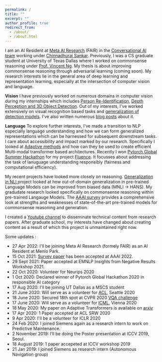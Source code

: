 ```yaml
---
permalink: /
title: ""
excerpt: ""
author_profile: true
redirect_from:
  - /about/
  - /about.html
---
```


I am an AI Resident at [Meta AI Research](https://ai.facebook.com) (FAIR) in the [Conversational AI team](https://ai.facebook.com/research/conversational-ai/) working
under [Chinnadhurai Sankar](https://chinnadhurai.github.io).
Previously, I was a CS graduate student at University of Texas Dallas where I worked on commonsense reasoning under
[Prof. Vincent Ng](http://www.hlt.utdallas.edu/~vince/). My thesis is about improving commonsense reasoning through adversarial
learning (coming soon). My research interests lie in the general area of deep learning and representation learning, especially at the intersection
of computer vision and language.

**Vision**
I have previously worked on numerous domains in computer vision during my internships which includes
[Person Re-Identification](https://prajjwal1.github.io/publications/IncrementalPersonReid),
[Depth Perception and 3D Object Detection](https://www.youtube.com/watch?v=vlDTgj3Kut8). Out of my interests,
I've worked extensively on visual recognition based tasks and
[generalization of detection models](https://prajjwal1.github.io/publications/GenDetectionIccvw19).
I've also written numerous [blog posts](https://prajjwal1.github.io/blog/) about it.

**Language**
To explore further interests, I've made a transition to NLP especially language understanding and how we can form
generalized representations which can be harnessed for subsequent downstream tasks. I care about accessibility
and impact marked by our research. Specifically I looked at
[Adaptive methods](https://prajjwal1.github.io/publications/adaptive_tfmr_acl_srw_2020) and how can they be used to
create efficient Multi-modal transformer based architectures. Recently I won
[Pytorch Global Summer Hackathon](https://pytorch.org/blog/announcing-the-winners-of-the-2020-global-pytorch-summer-hackathon/)
for my project [Fluence](https://github.com/prajjwal1/fluence). It focusses about addressing the task of lanuguage
understanding responsibly (fairness and computational efficiency).

My recent projects have looked more closely on reasoning.
[Generalization in NLI ](https://arxiv.org/abs/2110.01518) project looked at how out-of-domain generalization in
pre-trained Language Models can be improved from biased data (MNLI -> HANS). My gradudate research looked specifically
on commonsense reasoning within pre-trained Langauge Models. The [AAAI survey](https://arxiv.org/abs/2201.12438) provides
a comprehensive look at strengths and weaknesses of state-of-the-art pre-trained models for commonsense reasoning and
generation.


I created a [Youtube channel](https://youtube.com/c/aijournal) to disseminate technical content from research papers.
After graduate school, my interests have changed about creating content as a result of which this project is
unmaintained right now.

Some updates :

* 27 Apr 2022: I'll be joining Meta AI Research (formely FAIR) as an AI Resident at Menlo Park.
* 15 Oct 2021: [Survey paper](https://arxiv.org/abs/2201.12438) has been accepted at AAAI 2022.
* 29 Sept 2021: Paper accepted at EMNLP Insights from Negative Results Workshop 2021.
* 22 Oct 2020: Volunteer for Neurips 2020
* 1 Oct 2020: Declared winner of Pytorch Global Hackathon 2020 in responsible AI category
* 17 Aug 2020: I'll be joining UT Dallas as a MSCS student
* 21 June 2020: Will serve as a volunteer for [ACL](https://acl2020.org/), Seattle 2020
* 18 June 2020: Secured 18th spot at CVPR 2020 [VQA challenge](https://visualqa.org/roe)
* 17 June 2020: Will serve as a volunteer for [ICML](https://icml.cc/Conferences/2020), Vienna 2020
* 18 May 2020: My paper on Adaptive Transformers is available on [arxiv](https://arxiv.org/abs/2005.07486)
* 17 Apr 2020: 1 Paper accepted at ACL SRW 2020
* 9 Apr 2020: I'll be a volunteer for ICLR 2020
* 24 Feb 2020: I joined Siemens again as a research intern to work on Predictive Maintenance.
* 2 November 2019: I’ll be doing the Poster presentation at ICCV 2019, Seoul.
* 18 August 2019: 1 paper accepeted at ICCV workshop 2019
* 21 Jan 2019: I joined Siemens as research intern (Autonomous Navigation group)



<!-- Conferences attended: ICCV 2019, ICLR 2020, ACL 2020, EMNLP 2020 -->
